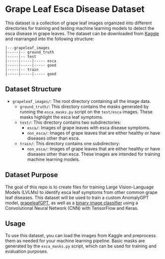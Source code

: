 # Grape Leaf Esca Disease Dataset

This dataset is a collection of grape leaf images organized into different directories for training and testing machine learning models to detect the esca disease in grape leaves. The dataset can be downloaded from [Kaggle](https://www.kaggle.com/datasets/rm1000/grape-disease-dataset-original) and rearranged into the following structure:

```
|---grapeleaf_images
|-----|-- ground_truth
|-----|-- test
|-----|-----|----- esca
|-----|-----|----- good
|-----|-- train
|-----|-----|----- good
```

## Dataset Structure

- `grapeleaf_images/`: The root directory containing all the image data.
  - `ground_truth/`: This directory contains the masks generated by running the `esca_masks.py` script on the `test/esca` images. These masks highlight the esca leaf symptoms.
  - `test/`: This directory contains two subdirectories:
    - `esca/`: Images of grape leaves with esca disease symptoms.
    - `non_esca/`: Images of grape leaves that are either healthy or have diseases other than esca.
  - `train/`: This directory contains one subdirectory:
    - `non_esca/`: Images of grape leaves that are either healthy or have diseases other than esca. These images are intended for training machine learning models.

## Dataset Purpose

The goal of this repo is to create files for training Large Vision-Language Models (LVLMs) to identify esca leaf symptoms from other common grape leaf diseases. This dataset will be used to train a custom AnomalyGPT model, [grapeleafGPT](https://github.com/mikejrodd/grapeleafGPT), as well as a [binary image classifier](https://github.com/mikejrodd/esca_image_classifier) using a Convolutional Neural Network (CNN) with TensorFlow and Keras.

## Usage

To use this dataset, you can load the images from Kaggle and preprocess them as needed for your machine learning pipeline. Basic masks are generated by the `esca_masks.py` script, which can be used for training and evaluation purposes.

